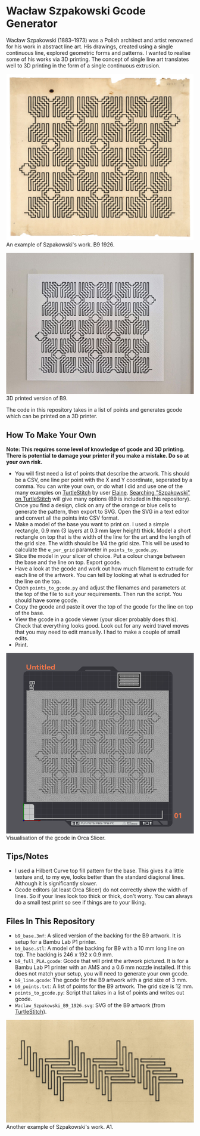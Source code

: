 # Wacław Szpakowski Gcode Generator
Wacław Szpakowski (1883–1973) was a Polish architect and artist renowned for his work in abstract line art. His drawings, created using a single continuous line, explored geometric forms and patterns. I wanted to realise some of his works via 3D printing. The concept of single line art translates well to 3D printing in the form of a single continuous extrusion.

![Wacław Szpakowski B9](images/waclaw_szpakowski_b9.jpg)
An example of Szpakowski's work. B9 1926.

![Wacław Szpakowski B9 3D printed](images/b9.jpg)
3D printed version of B9.

The code in this repository takes in a list of points and generates gcode which can be printed on a 3D printer.

## How To Make Your Own
**Note: This requires some level of knowledge of gcode and 3D printing. There is potential to damage your printer if you make a mistake. Do so at your own risk.**
- You will first need a list of points that describe the artwork. This should be a CSV, one line per point with the X and Y coordinate, seperated by a comma. You can write your own, or do what I did and use one of the many examples on [TurtleStitch](https://turtlestitch.org/) by user [Elaine](https://turtlestitch.org/users/Elaine). [Searching "Szpakowski" on TurtleStitch](https://turtlestitch.org/search/projects/?q=Szpakowski) will give many options (B9 is included in this repository). Once you find a design, click on any of the orange or blue cells to generate the pattern, then export to SVG. Open the SVG in a text editor and convert all the points into CSV format.
- Make a model of the base you want to print on. I used a simple rectangle, 0.9 mm (3 layers at 0.3 mm layer height) thick. Model a short rectangle on top that is the width of the line for the art and the length of the grid size. The width should be 1/4 the grid size. This will be used to calculate the `e_per_grid` parameter in `points_to_gcode.py`.
- Slice the model in your slicer of choice. Put a colour change between the base and the line on top. Export gcode.
- Have a look at the gcode and work out how much filament to extrude for each line of the artwork. You can tell by looking at what is extruded for the line on the top.
- Open `points_to_gcode.py` and adjust the filenames and parameters at the top of the file to suit your requirements. Then run the script. You should have some gcode.
- Copy the gcode and paste it over the top of the gcode for the line on top of the base.
- View the gcode in a gcode viewer (your slicer probably does this). Check that everything looks good. Look out for any weird travel moves that you may need to edit manually. I had to make a couple of small edits.
- Print.

![Code visualisation on Orca Slicer](images/b9_gcode_orca.png)
Visualisation of the gcode in Orca Slicer.

## Tips/Notes
- I used a Hilbert Curve top fill pattern for the base. This gives it a little texture and, to my eye, looks better than the standard diagional lines. Although it is significantly slower.
- Gcode editors (at least Orca Slicer) do not correctly show the width of lines. So if your lines look too thick or thick, don't worry. You can always do a small test print so see if things are to your liking.

## Files In This Repository
- `b9_base.3mf`: A sliced version of the backing for the B9 artwork. It is setup for a Bambu Lab P1 printer.
- `b9_base.stl`: A model of the backing for B9 with a 10 mm long line on top. The backing is 246 x 192 x 0.9 mm.
- `b9_full_PLA.gcode`: Gcode that will print the artwork pictured. It is for a Bambu Lab P1 printer with an AMS and a 0.6 mm nozzle installed. If this does not match your setup, you will need to generate your own gcode.
- `b9_line.gcode`: The gcode for the B9 artwork with a grid size of 3 mm.
- `b9_points.txt`: A list of points for the B9 artwork. The grid size is 12 mm.
- `points_to_gcode.py`: Script that takes in a list of points and writes out gcode.
- `Waclaw_Szpakowski_B9_1926.svg`: SVG of the B9 artwork (from [TurtleStitch](https://turtlestitch.org/)).

![Wacław Szpakowski A1](images/waclaw_szpakowski_a1.jpg)
Another example of Szpakowski's work. A1.

